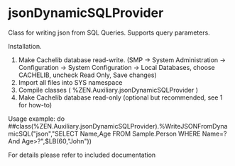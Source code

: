 jsonDynamicSQLProvider
======================

Class for writing json from SQL Queries. Supports query parameters.

Installation.

1. Make Cachelib database read-write. (SMP → System Administration → Configuration → System Configuration → Local Databases, choose CACHELIB, uncheck Read Only, Save changes)
2. Import all files into SYS namespace
3. Compile classes ( %ZEN.Auxiliary.jsonDynamicSQLProvider )
4. Make Cachelib database read-only (optional but recommended, see 1 for how-to)

Usage example:
do ##class(%ZEN.Auxiliary.jsonDynamicSQLProvider).%WriteJSONFromDynamicSQL("json","SELECT Name,Age FROM Sample.Person WHERE Name=? And Age>?",$LB(60,"John"))

For details please refer to included documentation
